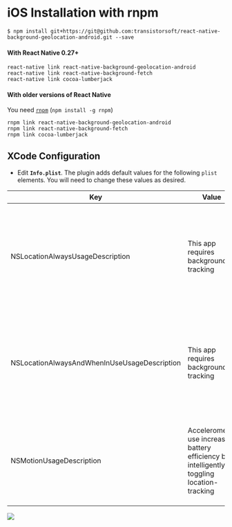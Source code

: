 # iOS Installation with rnpm

```shell
$ npm install git+https://git@github.com:transistorsoft/react-native-background-geolocation-android.git --save
```

#### With React Native 0.27+

```shell
react-native link react-native-background-geolocation-android
react-native link react-native-background-fetch
react-native link cocoa-lumberjack
```

#### With older versions of React Native

You need [`rnpm`](https://github.com/rnpm/rnpm) (`npm install -g rnpm`)

```shell
rnpm link react-native-background-geolocation-android
rnpm link react-native-background-fetch
rnpm link cocoa-lumberjack
```

## XCode Configuration

- Edit **`Info.plist`**.  The plugin adds default values for the following `plist` elements.  You will need to change these values as desired.

| Key | Value | Description |
|-----|-------|-------------|
| NSLocationAlwaysUsageDescription | This app requires background tracking | **Deprecated in iOS 11** The value here will be presented to the user when the plugin requests **Background Location** permission | 
| NSLocationAlwaysAndWhenInUseUsageDescription | This app requires background tracking | **New for iOS 11** The value here will be presented to the user when the plugin requests **Background Location** permission | 
| NSMotionUsageDescription | Accelerometer use increases battery efficiency by intelligently toggling location-tracking | The value here will be presented to the user when the app requests **Motion Activity** permission.|

![](https://dl.dropboxusercontent.com/s/j7udsab7brlj4yk/Screenshot%202016-09-22%2008.33.53.png?dl=1)




